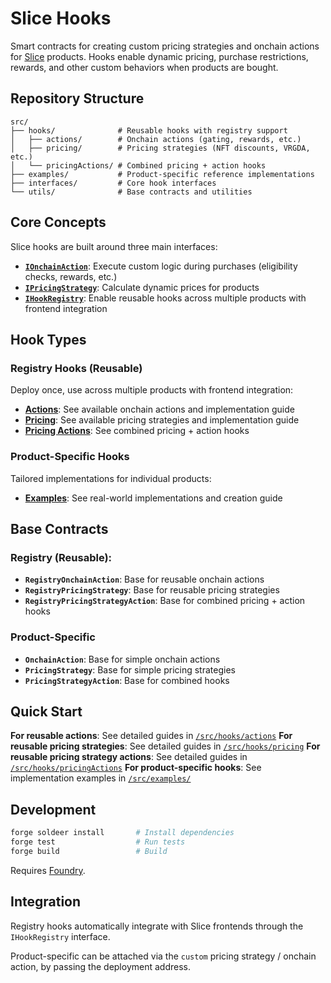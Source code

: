 # Slice Hooks

Smart contracts for creating custom pricing strategies and onchain actions for [Slice](https://slice.so) products. Hooks enable dynamic pricing, purchase restrictions, rewards, and other custom behaviors when products are bought.

## Repository Structure

```
src/
├── hooks/              # Reusable hooks with registry support
│   ├── actions/        # Onchain actions (gating, rewards, etc.)
│   ├── pricing/        # Pricing strategies (NFT discounts, VRGDA, etc.)
│   └── pricingActions/ # Combined pricing + action hooks
├── examples/           # Product-specific reference implementations
├── interfaces/         # Core hook interfaces
└── utils/              # Base contracts and utilities
```

## Core Concepts

Slice hooks are built around three main interfaces:

- **[`IOnchainAction`](./src/interfaces/IOnchainAction.sol)**: Execute custom logic during purchases (eligibility checks, rewards, etc.)
- **[`IPricingStrategy`](./src/interfaces/IPricingStrategy.sol)**: Calculate dynamic prices for products
- **[`IHookRegistry`](./src/interfaces/IHookRegistry.sol)**: Enable reusable hooks across multiple products with frontend integration

## Hook Types

### Registry Hooks (Reusable)

Deploy once, use across multiple products with frontend integration:

- **[Actions](./src/hooks/actions/)**: See available onchain actions and implementation guide
- **[Pricing](./src/hooks/pricing/)**: See available pricing strategies and implementation guide  
- **[Pricing Actions](./src/hooks/pricingActions/)**: See combined pricing + action hooks

### Product-Specific Hooks

Tailored implementations for individual products:

- **[Examples](./src/examples/)**: See real-world implementations and creation guide

## Base Contracts

###  Registry (Reusable):

- **`RegistryOnchainAction`**: Base for reusable onchain actions
- **`RegistryPricingStrategy`**: Base for reusable pricing strategies  
- **`RegistryPricingStrategyAction`**: Base for combined pricing + action hooks

### Product-Specific

- **`OnchainAction`**: Base for simple onchain actions
- **`PricingStrategy`**: Base for simple pricing strategies
- **`PricingStrategyAction`**: Base for combined hooks

## Quick Start

**For reusable actions**: See detailed guides in [`/src/hooks/actions`](./src/hooks/actions)
**For reusable pricing strategies**: See detailed guides in [`/src/hooks/pricing`](./src/hooks/pricing)
**For reusable pricing strategy actions**: See detailed guides in [`/src/hooks/pricingActions`](./src/hooks/pricingActions)
**For product-specific hooks**: See implementation examples in [`/src/examples/`](./src/examples/)

## Development

```bash
forge soldeer install       # Install dependencies
forge test                  # Run tests
forge build                 # Build
```

Requires [Foundry](https://book.getfoundry.sh/getting-started/installation).

## Integration

Registry hooks automatically integrate with Slice frontends through the `IHookRegistry` interface.

Product-specific can be attached via the `custom` pricing strategy / onchain action, by passing the deployment address.